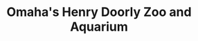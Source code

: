 ---
layout: repo
title: "Omaha's Henry Doorly Zoo and Aquarium"
id: 11772
permalink: repos/11772/
---